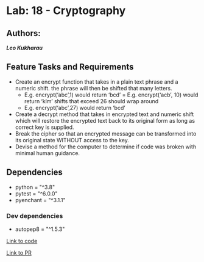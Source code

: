 # Lab: 18 - Cryptography

## Authors:

_**Leo Kukharau**_

## Feature Tasks and Requirements

- Create an encrypt function that takes in a plain text phrase and a numeric shift.
  the phrase will then be shifted that many letters.
  - E.g. encrypt(‘abc’,1) would return ‘bcd’ = E.g. encrypt(‘acb’, 10) would return ‘klm’
    shifts that exceed 26 should wrap around
  - E.g. encrypt(‘abc’,27) would return ‘bcd’
- Create a decrypt method that takes in encrypted text and numeric shift which will restore the encrypted text back to its original form as long as correct key is supplied.
- Break the cipher so that an encrypted message can be transformed into its original state WITHOUT access to the key.
- Devise a method for the computer to determine if code was broken with minimal human guidance.

## Dependencies

- python = "^3.8"
- pytest = "^6.0.0"
- pyenchant = "^3.1.1"

### Dev dependencies

- autopep8 = "^1.5.3"

[Link to code](./web_scraper/scraper.py)

[Link to PR](https://github.com/LeoKuhorev/web-scraper/pull/2)
